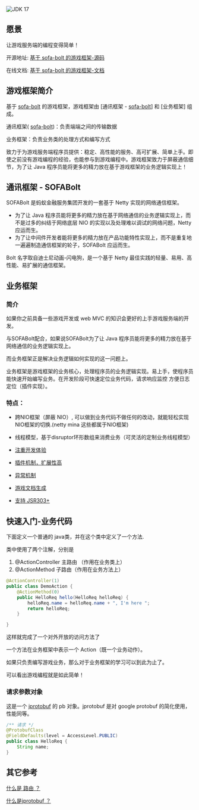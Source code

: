 ![JDK 17](https://img.shields.io/badge/JDK-17-green.svg#crop=0&crop=0&crop=1&crop=1&id=D7dOD&originHeight=20&originWidth=54&originalType=binary&ratio=1&rotation=0&showTitle=true&status=done&style=none&title=JDK%2017 "JDK 17")

## 愿景

让游戏服务端的编程变得简单！

开源地址: [基于 sofa-bolt 的游戏框架-源码](https://gitee.com/iohao/bolt-game-sun)

在线文档: [基于 sofa-bolt 的游戏框架-文档](https://www.yuque.com/iohao/game)

## 游戏框架简介

基于 [sofa-bolt](https://www.sofastack.tech/projects/sofa-bolt/overview/) 的游戏框架，游戏框架由 [通讯框架 - [sofa-bolt](https://www.sofastack.tech/projects/sofa-bolt/overview/)] 和 [业务框架] 组成。

通讯框架( [sofa-bolt](https://www.sofastack.tech/projects/sofa-bolt/overview/))：负责端端之间的传输数据

业务框架：负责业务类的处理方式和编写方式

致力于为游戏服务端程序员提供：稳定、高性能的服务、高可扩展、简单上手。即使之前没有游戏编程的经验，也能参与到游戏编程中。游戏框架致力于屏蔽通信细节，为了让 Java 程序员能将更多的精力放在基于游戏框架的业务逻辑实现上！

## 通讯框架 - SOFABolt

SOFABolt 是蚂蚁金融服务集团开发的一套基于 Netty 实现的网络通信框架。

- 为了让 Java 程序员能将更多的精力放在基于网络通信的业务逻辑实现上，而不是过多的纠结于网络底层 NIO 的实现以及处理难以调试的网络问题，Netty 应运而生。
- 为了让中间件开发者能将更多的精力放在产品功能特性实现上，而不是重复地一遍遍制造通信框架的轮子，SOFABolt 应运而生。

Bolt 名字取自迪士尼动画-闪电狗，是一个基于 Netty 最佳实践的轻量、易用、高性能、易扩展的通信框架。

## 业务框架

### 简介

如果你之前具备一些游戏开发或 web MVC 的知识会更好的上手游戏服务端的开发。

与SOFABolt配合，如果说SOFABolt为了让 Java 程序员能将更多的精力放在基于网络通信的业务逻辑实现上。

而业务框架正是解决业务逻辑如何实现的这一问题上。

业务框架是游戏框架的业务核心，处理程序员的业务逻辑实现。易上手，使程序员能快速开始编写业务。在开发阶段可快速定位业务代码，请求响应监控 方便日志定位（插件实现）。

### 特点：

- 跨NIO框架（屏蔽 NIO）, 可以做到业务代码不做任何的改动，就能轻松实现NIO框架的切换.(netty mina 这些都属于NIO框架)

- 线程模型，基于disruptor环形数组来消费业务（可灵活的定制业务线程模型）

- [注重开发体验](https://www.yuque.com/iohao/game/wotnhl)

- [插件机制，扩展性高](https://www.yuque.com/iohao/game/gmxz33)

- [异常机制](https://www.yuque.com/iohao/game/avlo99)

- [游戏文档生成](https://www.yuque.com/iohao/game/irth38)

- [支持 JSR303+](https://www.yuque.com/iohao/game/ghng6g)

## 快速入门-业务代码

下面定义一个普通的 java类，并在这个类中定义了一个方法.

类中使用了两个注解，分别是

1. @ActionController 主路由 （作用在业务类上）
2. @ActionMethod 子路由（作用在业务方法上）



```java
@ActionController(1)
public class DemoAction {
    @ActionMethod(0)
    public HelloReq hello(HelloReq helloReq) {
        helloReq.name = helloReq.name + ", I'm here ";
        return helloReq;
    }

}
```

这样就完成了一个对外开放的访问方法了

一个方法在业务框架中表示一个 Action（既一个业务动作）。

如果只负责编写游戏业务，那么对于业务框架的学习可以到此为止了。

可以看出游戏编程就是如此简单！

### 请求参数对象

这是一个 [jprotobuf](https://www.yuque.com/iohao/game/vpe2t6) 的 pb 对象。jprotobuf 是对 google protobuf 的简化使用，性能同等。



```java
/** 请求 */
@ProtobufClass
@FieldDefaults(level = AccessLevel.PUBLIC)
public class HelloReq {
    String name;
}
```



## 其它参考

[什么是 路由 ？](https://www.yuque.com/iohao/game/soxp4u)

[什么是jprotobuf ？](https://www.yuque.com/iohao/game/vpe2t6)
